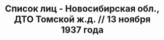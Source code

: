 ---
title: Список лиц - Новосибирская обл., ДТО Томской ж.д. // 13 ноября 1937 года
description: РГАСПИ, ф.17, т.4, оп.171, дело 412, лист 157
images:
- /disk/pictures/v04/17-171-412-157.jpg
- /disk/pictures/v04/17-171-412-158.jpg
- /disk/pictures/v04/17-171-412-159.jpg
- /disk/pictures/v04/17-171-412-160.jpg
- /disk/pictures/v04/17-171-412-161.jpg
- /disk/pictures/v04/17-171-412-162.jpg
---